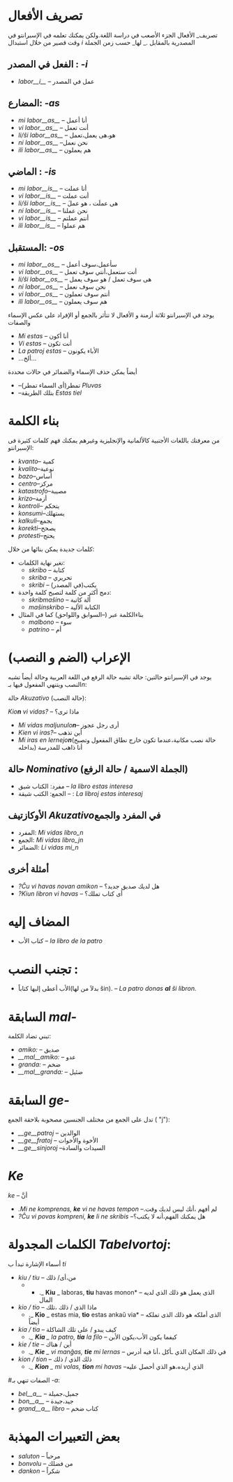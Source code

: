 # تصريف الأفعال 

تصريف_ الأفعال الجزء الأصعب في دراسة اللغة.ولكن يمكنك تعلمه في الإسبرانتو في وقت قصير من خلال استبدال *i* المصدرية بالمقابل ._ لها_ حسب زمن الجملة 

## الفعل في المصدر : *-i*
  
- *labor__i__*          – عمل في المصدر

## المضارع: *-as*

- *mi labor__as__*      – أنا أعمل 
- *vi labor__as__*      – أنت تعمل 
- *li/ŝi labor__as__*   – هو،هى يعمل،تعمل 
- *ni labor__as__*      –نحن نعمل  
- *ili labor__as__*     – هم يعملون 

## الماضي : *-is*

- *mi labor__is__*      – أنا عملت 
- *vi labor__is__*      – أنت عملت
- *li/ŝi labor__is__*   – هى عملَت ، هو عملَ
- *ni labor__is__*      – نحن عملنا 
- *vi labor__is__*      – أنتم عملتم 
- *ili labor__is__*     – هم عملوا 

## المستقبل: *-os*

- *mi labor__os__*      – سأعمل،سوف أعمل
- *vi labor__os__*      – أنت ستعمل،أنتي سوف تعمل
- *li/ŝi labor__os__*   – هى سوف تعمل / هو سوف يعمل
- *ni labor__os__*      – نحن سوف نعمل 
- *vi labor__os__*      –  أنتم سوف تعملون 
- *ili labor__os__*     – هم سوف يعملون 

يوجد في الإسبرانتو ثلاثة أزمنة و الأفعال لا تتأثر بالجمع أو الإفراد على عكس الإسماء والصفات

- *Mi estas*        – أنا أكون
- *Vi estas*        – أنت تكون
- *La patroj estas* – الأباء يكونون
- …ألخ...

أيضاً يمكن حذف الإسماء والضمائر في حالات محددة 
- –تمطر(أى السماء تمطر) *Pluvas*
- –بتلك الطريقة *Estas tiel*



# بناء الكلمة
من معرفتك باللغات الأجنبية كالألمانية والإنجليزية وغيرهم يمكنك فهم كلمات كثيرة فى الإسبرانتو:

 - *kvanto*– كمية
 - *kvalito*–نوعية 
 - *bazo*–أساس
 - *centro*–مركز 
 - *katastrofo*–مصيبة 
 - *krizo*–أزمة
 - *kontroli*– يتحكم
 - *konsumi*–يستهلك
 - *kalkuli*–يجمع 
 - *korekti*–يصحح
 - *protesti*–يحتج

كلمات جديدة يمكن بنائها من خلال:

- تغير نهاية الكلمات:
    - *skribo* – كتابة
    - *skriba* – تحريري 
    - *skribi* – يكتب(في المصدر)
- دمج أكثر من كلمة لتصبح كلمة واحدة:
    - *skribmaŝino* – ألة كاتبة 
    - *maŝinskribo* – الكتابة الألية
- بناءالكلمة عبر (–السوابق واللواحق) كما في المثال
    - *malbono* – سوء
    - *patrino* – أم
 

# الإعراب (الضم و النصب)

يوجد في الإسبرانتو حالتين: حالة تشبه حالة الرفع في اللغة العربية وحالة أيضاً تشبه النصب ويتنهي المفعول فيها بـ*n*:

حالة *Akuzativo* (حالة النصب): 

*Kio**n** vi vidas?* – ماذا ترى؟
- *Mi vidas maljunulo**n***– أرى رجل عجوز
- *Kien vi iras?*– أين تذهب
- *Mi iras en lernejo**n***(حالة نصب مكانية،عندما تكون خارج نطاق المفعول وتصبح بداخله) أنا ذاهب للمدرسة

## حالة *Nominativo* (الجملة الاسمية / حالة الرفع)

- مفرد: الكتاب شيق –    *la libro estas interesa*
- الجمع: الكتب شيقة –  : *La libroj estas interesaj*

## الأوكازتيف *Akuzativo*في المفرد والجمع 

- المفرد: *Mi vidas libro_n*
- الجمع: *Mi vidas libro_jn*
- الضمائر: *Li vidas mi_n*

## أمثلة أخرى 

- *?_Ĉu_ vi havas novan amikon* – هل لديك صديق جديد؟
- *?_Kiun_ libron vi havas*     – أى كتاب تملك؟

# المضاف إليه  
- كتاب الأب          – *la libro de la patro*
# تجنب النصب :
- الأب أعطى إليها كتاباً(بدلاَ من لها ŝin). – *La patro donas **al** ŝi libron.*


# السابقة *mal-*

تبني تضاد الكلمة:	

- *amiko:*         – صديق
- *__mal__amiko:*  – عدو
- *granda:*        – ضخم
- *__mal__granda:* – ضئيل
 

# السابقة *ge-*

تدل على الجمع من مختلف الجنسين مصحوبة بلاحقة الجمع ( "j"):

- *__ge__patroj*   – الوالدين
- *__ge__fratoj*   – الأخوة والأخوات
- *__ge__sinjoroj* –السيدات والسادة

 
# *Ke*

*ke* – أنَّ

- *._Mi_ ne komprenas, __ke__ vi ne havas tempon* –.لم أفهم ،أنك ليس لديك وقت
- *?_Ĉu_ vi povas kompreni, __ke__ li ne skribis* –هل يمكنك الفهم،أنه لا يكتب؟
 


# الكلمات المجدولة *Tabelvortoj*: 

 أسماء الإشارة تبدأ ب *ti*

- *kiu / tiu*  –  من،أى/ ذلك
    - * ._ __Kiu__ _ laboras, __tiu__ havas monon*  – الذى يعمل هو ذلك الذي لديه المال
- *kio / tio*  – ماذا الذى / ذلك ،تلك
    - ._ __Kio__ _ estas mia, __tio__ estas ankaŭ via*  – الذى أملكه هو ذلك الذى تملكه أيضاً
- *kia / tia*  – كيف يبدو / على تلك الشاكلة 
    - *._ __Kia__ _ la patro, __tia__ la filo*  – كيفما يكون الأب،يكون الأبن
- *kie / tie*  – أين / هناك
    - *._ __Kie__ _ vi manĝas, __tie__ mi lernas*  – في ذلك المكان الذي ـأكل ،أنا فيه أدرس
- *kion / tion*  – ذلك الذي  / ذلك
    - *._ __Kion__ _ mi volas, __tion__ mi havas*  –الذي أريده،هو الذي أحصل عليه



#الصفات تنهي بـ *-a*:

- *bel__a__*         – جميل،جميلة 
- *bon__a__*         – جيد،جيدة
- *grand__a__ libro* – كتاب ضخم 


# بعض التعبيرات المهذبة 

- *saluton* – مرحباً
- *bonvolu* – من فضلك
- *dankon*  – شكراً
